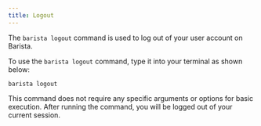 ```yaml
---
title: Logout
---
```


The `barista logout` command is used to log out of your user account on Barista.

To use the `barista logout` command, type it into your terminal as shown below:

```shell
barista logout
```

This command does not require any specific arguments or options for basic execution. After running the command, you will be logged out of your current session.
